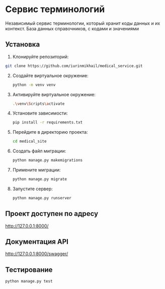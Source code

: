 # Cервис терминологий

Независимый сервис терминологии, который хранит коды данных и их контекст. База данных справочников, с
кодами и значениями

## Установка

1. Клонируйте репозиторий:

```bash
git clone https://github.com/iurinmikhail/medical_service.git
```


2. Создайте виртуальное окружение:
   
   ```bash
   python -m venv venv
   ```
3. Активируйте виртуальное окружение:
   
   ```bash
   .\venv\Scripts\activate
   ```

4. Установите зависимости:
   
   ```bash
   pip install -r requirements.txt
   ```

5. Перейдите в директорию проекта:
   
   ```bash
   cd medical_site
   ```
6. Создать файл миграции:
   
   ```bash
   python manage.py makemigrations
   ```

7. Примените миграции:
   
   ```bash
   python manage.py migrate
   ```

8. Запустите сервер:
   
   ```bash
   python manage.py runserver
   ```

## Проект доступен по адресу 
http://127.0.0.1:8000/

## Документация API 
http://127.0.0.1:8000/swagger/

## Тестирование

   ```bash
   python manage.py test
   ```
